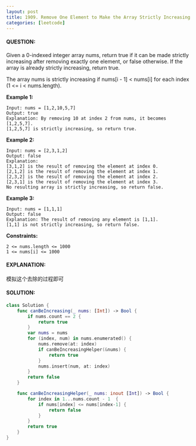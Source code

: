 ```yaml
---
layout: post
title: 1909. Remove One Element to Make the Array Strictly Increasing
categories: [leetcode]
---
```

#### QUESTION:
Given a 0-indexed integer array nums, return true if it can be made strictly increasing after removing exactly one element, or false otherwise. If the array is already strictly increasing, return true.

The array nums is strictly increasing if nums[i - 1] < nums[i] for each index (1 <= i < nums.length).

 

__Example 1:__
```
Input: nums = [1,2,10,5,7]
Output: true
Explanation: By removing 10 at index 2 from nums, it becomes [1,2,5,7].
[1,2,5,7] is strictly increasing, so return true.
```
__Example 2:__
```
Input: nums = [2,3,1,2]
Output: false
Explanation:
[3,1,2] is the result of removing the element at index 0.
[2,1,2] is the result of removing the element at index 1.
[2,3,2] is the result of removing the element at index 2.
[2,3,1] is the result of removing the element at index 3.
No resulting array is strictly increasing, so return false.
```
__Example 3:__
```
Input: nums = [1,1,1]
Output: false
Explanation: The result of removing any element is [1,1].
[1,1] is not strictly increasing, so return false.
```
 

__Constraints:__
```
2 <= nums.length <= 1000
1 <= nums[i] <= 1000
```
#### EXPLANATION:

模拟这个去除的过程即可

#### SOLUTION:
```swift
class Solution {
    func canBeIncreasing(_ nums: [Int]) -> Bool {
        if nums.count == 2 {
            return true
        }
        var nums = nums
        for (index, num) in nums.enumerated() {
            nums.remove(at: index)
            if canBeIncreasingHelper(&nums) {
                return true
            }
            nums.insert(num, at: index)
        }
        return false
    }

    func canBeIncreasingHelper(_ nums: inout [Int]) -> Bool {
        for index in 1...nums.count - 1  {
            if nums[index] <= nums[index-1] {
                return false
            }
        }
        return true
    }
}
```
